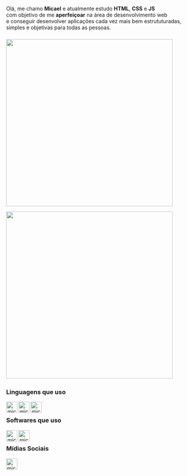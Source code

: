 <p align="left" width="20ch">
   Olá, me chamo <strong>Micael</strong> e atualmente estudo <strong>HTML</strong>, <strong>CSS</strong> e <strong>JS</strong> <br> 
   com objetivo de me <strong>aperfeiçoar</strong> na área de desenvolvimento web <br> 
   e conseguir desenvolver aplicações cada vez mais bem estrututuradas, <br>
   simples e objetivas para todas as pessoas. <br>
</p>

###

<div align="left">
  <a href="https://github.com/micaelsev">
  <a href="https://github.com/micaelsev"><img width="450rem" src="https://github-readme-stats.vercel.app/api?username=micaelsev&ImKunYoung&count_private=true&show_icons=true"/></a></p>
<p>
  <a href="https://github.com/micaelsev"><img width="450rem" src="https://github-readme-stats.vercel.app/api/top-langs/?username=micaelsev&ImKunYoung&layout=compact&langs_count=10"/></a>&nbsp
</div>


### Linguagens que uso
<div style="display: block" align="center">
  
  <img align="left" alt="micaelsev-HTML" height="30" width="30" src="https://cdn.jsdelivr.net/gh/devicons/devicon/icons/html5/html5-original.svg" />
  
  <img align="left" alt="micaelsev-CSS" height="30" width="30" src="https://cdn.jsdelivr.net/gh/devicons/devicon/icons/css3/css3-original.svg" />
  
  <img align="left" alt="micaelsev-Js" height="30" width="30" src="https://cdn.jsdelivr.net/gh/devicons/devicon/icons/javascript/javascript-original.svg" />

</div><br/>
   
### Softwares que uso
<div style="display: block" align="center"> 
   
   <img align="left" alt="micaelsev-fig" height="30" width="30" src="https://cdn.jsdelivr.net/gh/devicons/devicon/icons/figma/figma-original.svg" />
   
   <img align="left" alt="micaelsev-fig" height="30" width="30" src="https://cdn.jsdelivr.net/gh/devicons/devicon/icons/vscode/vscode-original.svg" />
   
</div><br/>

### Mídias Sociais
   <img align="left" alt="micaelsev-fig" height="30" width="30" src="https://cdn.jsdelivr.net/gh/devicons/devicon/icons/linkedin/linkedin-original.svg" href="https://www.linkedin.com/in/micael-severino-53a65621b/" />


